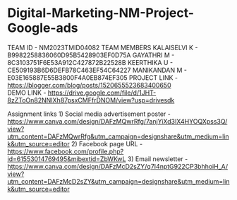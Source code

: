 # Digital-Marketing-NM-Project-Google-ads
TEAM ID - NM2023TMID04082
TEAM MEMBERS 
            KALAISELVI K - B9982258836060D95B5428903EF0D75A
            GAYATHRI M -   8C3103751F6E53A912C427872B22528B
            KEERTHIKA U - CE509193B6D6DEFB78C463EF54C64227
            MANIKANDAN M - E03E165887E55B3800F4A0EB874EF305
PROJECT LINK - https://blogger.com/blog/posts/1520655523683400650            
DEMO LINK - https://drive.google.com/file/d/1JHT-8zZToOn82NNIXh87psxCMFfrDNOM/view?usp=drivesdk 

Assignment links 1) Social media advertisement poster - https://www.canva.com/design/DAFzMQwrRfg/7anjYiXd3IX4HYOQXpss3Q/view?utm_content=DAFzMQwrRfg&utm_campaign=designshare&utm_medium=link&utm_source=editor
                 2) Facebook page URL - https://www.facebook.com/profile.php?id=61553014769495&mibextid=ZbWKwL
                 3) Email newsletter - https://www.canva.com/design/DAFzMcD2sZY/q7I4nptG922CP3bhhoiH_A/view?utm_content=DAFzMcD2sZY&utm_campaign=designshare&utm_medium=link&utm_source=editor
